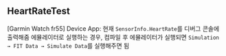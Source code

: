## HeartRateTest
[Garmin Watch fr55] Device App: 현재 `SensorInfo.HeartRate`를 디버그 콘솔에 출력해줌
에뮬레이터로 실행하는 경우, 컴파일 후 에뮬레이터가 실행되면 `Simulation → FIT Data → Simulate Data`를 실행해주면 됨